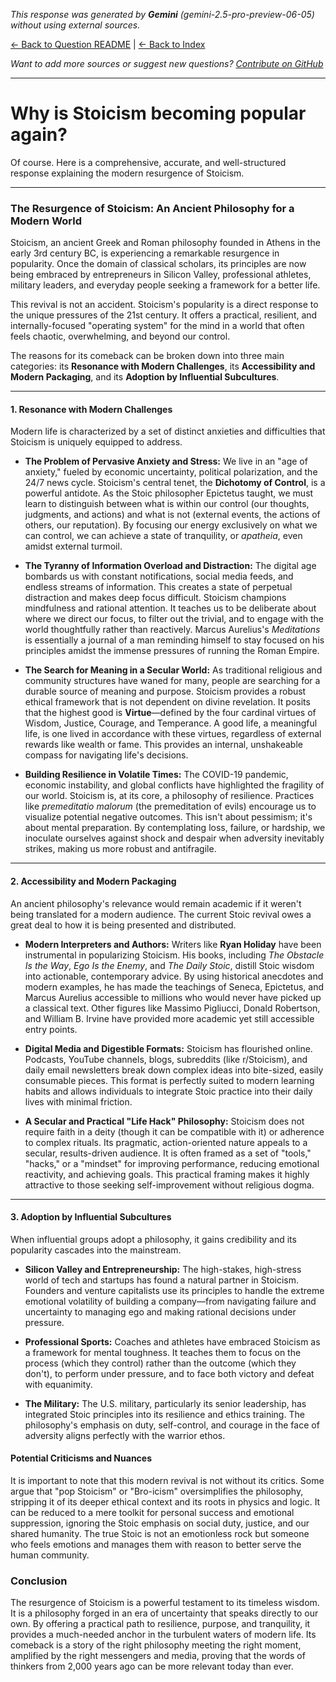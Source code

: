 <!-- 
Generated by: gemini
Model: gemini-2.5-pro-preview-06-05
Prompt type: default
Generated at: 2025-06-08T21:35:56.676756
-->

*This response was generated by **Gemini** (gemini-2.5-pro-preview-06-05) without using external sources.*

[← Back to Question README](README.md) | [← Back to Index](../README.md)

*Want to add more sources or suggest new questions? [Contribute on GitHub](https://github.com/justinwest/SuggestedSources)*

---

# Why is Stoicism becoming popular again?

Of course. Here is a comprehensive, accurate, and well-structured response explaining the modern resurgence of Stoicism.

***

### The Resurgence of Stoicism: An Ancient Philosophy for a Modern World

Stoicism, an ancient Greek and Roman philosophy founded in Athens in the early 3rd century BC, is experiencing a remarkable resurgence in popularity. Once the domain of classical scholars, its principles are now being embraced by entrepreneurs in Silicon Valley, professional athletes, military leaders, and everyday people seeking a framework for a better life.

This revival is not an accident. Stoicism's popularity is a direct response to the unique pressures of the 21st century. It offers a practical, resilient, and internally-focused "operating system" for the mind in a world that often feels chaotic, overwhelming, and beyond our control.

The reasons for its comeback can be broken down into three main categories: its **Resonance with Modern Challenges**, its **Accessibility and Modern Packaging**, and its **Adoption by Influential Subcultures**.

---

#### 1. Resonance with Modern Challenges

Modern life is characterized by a set of distinct anxieties and difficulties that Stoicism is uniquely equipped to address.

*   **The Problem of Pervasive Anxiety and Stress:** We live in an "age of anxiety," fueled by economic uncertainty, political polarization, and the 24/7 news cycle. Stoicism's central tenet, the **Dichotomy of Control**, is a powerful antidote. As the Stoic philosopher Epictetus taught, we must learn to distinguish between what is within our control (our thoughts, judgments, and actions) and what is not (external events, the actions of others, our reputation). By focusing our energy exclusively on what we can control, we can achieve a state of tranquility, or *apatheia*, even amidst external turmoil.

*   **The Tyranny of Information Overload and Distraction:** The digital age bombards us with constant notifications, social media feeds, and endless streams of information. This creates a state of perpetual distraction and makes deep focus difficult. Stoicism champions mindfulness and rational attention. It teaches us to be deliberate about where we direct our focus, to filter out the trivial, and to engage with the world thoughtfully rather than reactively. Marcus Aurelius's *Meditations* is essentially a journal of a man reminding himself to stay focused on his principles amidst the immense pressures of running the Roman Empire.

*   **The Search for Meaning in a Secular World:** As traditional religious and community structures have waned for many, people are searching for a durable source of meaning and purpose. Stoicism provides a robust ethical framework that is not dependent on divine revelation. It posits that the highest good is **Virtue**—defined by the four cardinal virtues of Wisdom, Justice, Courage, and Temperance. A good life, a meaningful life, is one lived in accordance with these virtues, regardless of external rewards like wealth or fame. This provides an internal, unshakeable compass for navigating life's decisions.

*   **Building Resilience in Volatile Times:** The COVID-19 pandemic, economic instability, and global conflicts have highlighted the fragility of our world. Stoicism is, at its core, a philosophy of resilience. Practices like *premeditatio malorum* (the premeditation of evils) encourage us to visualize potential negative outcomes. This isn't about pessimism; it's about mental preparation. By contemplating loss, failure, or hardship, we inoculate ourselves against shock and despair when adversity inevitably strikes, making us more robust and antifragile.

---

#### 2. Accessibility and Modern Packaging

An ancient philosophy's relevance would remain academic if it weren't being translated for a modern audience. The current Stoic revival owes a great deal to how it is being presented and distributed.

*   **Modern Interpreters and Authors:** Writers like **Ryan Holiday** have been instrumental in popularizing Stoicism. His books, including *The Obstacle Is the Way*, *Ego Is the Enemy*, and *The Daily Stoic*, distill Stoic wisdom into actionable, contemporary advice. By using historical anecdotes and modern examples, he has made the teachings of Seneca, Epictetus, and Marcus Aurelius accessible to millions who would never have picked up a classical text. Other figures like Massimo Pigliucci, Donald Robertson, and William B. Irvine have provided more academic yet still accessible entry points.

*   **Digital Media and Digestible Formats:** Stoicism has flourished online. Podcasts, YouTube channels, blogs, subreddits (like r/Stoicism), and daily email newsletters break down complex ideas into bite-sized, easily consumable pieces. This format is perfectly suited to modern learning habits and allows individuals to integrate Stoic practice into their daily lives with minimal friction.

*   **A Secular and Practical "Life Hack" Philosophy:** Stoicism does not require faith in a deity (though it can be compatible with it) or adherence to complex rituals. Its pragmatic, action-oriented nature appeals to a secular, results-driven audience. It is often framed as a set of "tools," "hacks," or a "mindset" for improving performance, reducing emotional reactivity, and achieving goals. This practical framing makes it highly attractive to those seeking self-improvement without religious dogma.

---

#### 3. Adoption by Influential Subcultures

When influential groups adopt a philosophy, it gains credibility and its popularity cascades into the mainstream.

*   **Silicon Valley and Entrepreneurship:** The high-stakes, high-stress world of tech and startups has found a natural partner in Stoicism. Founders and venture capitalists use its principles to handle the extreme emotional volatility of building a company—from navigating failure and uncertainty to managing ego and making rational decisions under pressure.

*   **Professional Sports:** Coaches and athletes have embraced Stoicism as a framework for mental toughness. It teaches them to focus on the process (which they control) rather than the outcome (which they don't), to perform under pressure, and to face both victory and defeat with equanimity.

*   **The Military:** The U.S. military, particularly its senior leadership, has integrated Stoic principles into its resilience and ethics training. The philosophy's emphasis on duty, self-control, and courage in the face of adversity aligns perfectly with the warrior ethos.

#### Potential Criticisms and Nuances

It is important to note that this modern revival is not without its critics. Some argue that "pop Stoicism" or "Bro-icism" oversimplifies the philosophy, stripping it of its deeper ethical context and its roots in physics and logic. It can be reduced to a mere toolkit for personal success and emotional suppression, ignoring the Stoic emphasis on social duty, justice, and our shared humanity. The true Stoic is not an emotionless rock but someone who feels emotions and manages them with reason to better serve the human community.

### Conclusion

The resurgence of Stoicism is a powerful testament to its timeless wisdom. It is a philosophy forged in an era of uncertainty that speaks directly to our own. By offering a practical path to resilience, purpose, and tranquility, it provides a much-needed anchor in the turbulent waters of modern life. Its comeback is a story of the right philosophy meeting the right moment, amplified by the right messengers and media, proving that the words of thinkers from 2,000 years ago can be more relevant today than ever.